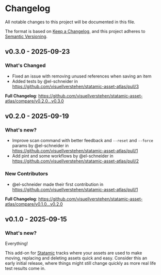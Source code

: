 # Changelog

All notable changes to this project will be documented in this file.

The format is based on [Keep a Changelog](https://keepachangelog.com/en/1.0.0/),
and this project adheres to [Semantic Versioning](https://semver.org/spec/v2.0.0.html).

## v0.3.0 - 2025-09-23

### What's Changed

* Fixed an issue with removing unused references when saving an item
* Added tests by @el-schneider in https://github.com/visuellverstehen/statamic-asset-atlas/pull/3

**Full Changelog**: https://github.com/visuellverstehen/statamic-asset-atlas/compare/v0.2.0...v0.3.0

## v0.2.0 - 2025-09-19

### What's new?

* Improve scan command with better feedback and `--reset` and `--force` params by @el-schneider in https://github.com/visuellverstehen/statamic-asset-atlas/pull/1
* Add pint and some workflows by @el-schneider in https://github.com/visuellverstehen/statamic-asset-atlas/pull/2

### New Contributors

* @el-schneider made their first contribution in https://github.com/visuellverstehen/statamic-asset-atlas/pull/1

**Full Changelog**: https://github.com/visuellverstehen/statamic-asset-atlas/compare/v0.1.0...v0.2.0

## v0.1.0 - 2025-09-15

### What's new?

Everything!

This add-on for [Statamic](https://statamic.com) tracks where your assets are used to make moving, replacing and deleting assets quick and easy. Consider this an early initial release, where things might still change quickly as more real life test results come in.
